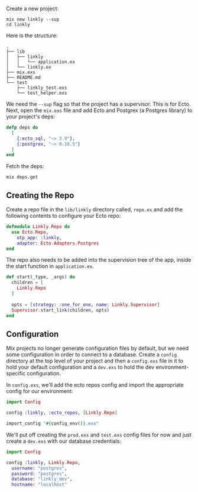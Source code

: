 

Create a new project:
```
mix new linkly --sup
cd linkly
```

Here is the structure:
```
.
├── lib
│   ├── linkly
│   │   └── application.ex
│   └── linkly.ex
├── mix.exs
├── README.md
└── test
    ├── linkly_test.exs
    └── test_helper.exs
```

We need the `--sup` flag so that the project has a supervisor. This is for Ecto. Next, open the `mix.exs` file and add Ecto and Postgrex (a Postgres library) to your project's deps:
```elixir
defp deps do
  [
    {:ecto_sql, "~> 3.9"},
    {:postgrex, "~> 0.16.5"}
  ]
end
```

Fetch the deps:
```
mix deps.get
```

## Creating the Repo
Create a repo file in the `lib/linkly` directory called, `repo.ex` and add the following contents to configure your Ecto repo:
```elixir
defmodule Linkly.Repo do
  use Ecto.Repo,
    otp_app: :linkly,
    adapter: Ecto.Adapters.Postgres
end
```

The repo also needs to be added into the supervision tree of the app, inside the start function in `application.ex`.
```elixir
def start(_type, _args) do
  children = [
    Linkly.Repo
  ]
  
  opts = [strategy: :one_for_one, name: Linkly.Supervisor]
  Supervisor.start_link(children, opts)
end
```

## Configuration
Mix projects no longer generate configuration files by default, but we need some configuration in order to connect to a database. Create a `config` directory at the top level of your project and then a `config.exs` file in it to hold your default configuration and a `dev.exs` to hold the dev environment-specific configuration.

In `config.exs`, we'll add the ecto repos config and import the appropriate config for our environment:
```elixir
import Config

config :linkly, :ecto_repos, [Linkly.Repo]

import_config "#{config_env()}.exs"
```

We'll put off creating the `prod.exs` and `test.exs` config files for now and just create a `dev.exs` with our database credentials:
```elixir
import Config

config :linkly, Linkly.Repo,
  username: "postgres",
  password: "postgres",
  database: "linkly_dev",
  hostname: "localhost"
```


